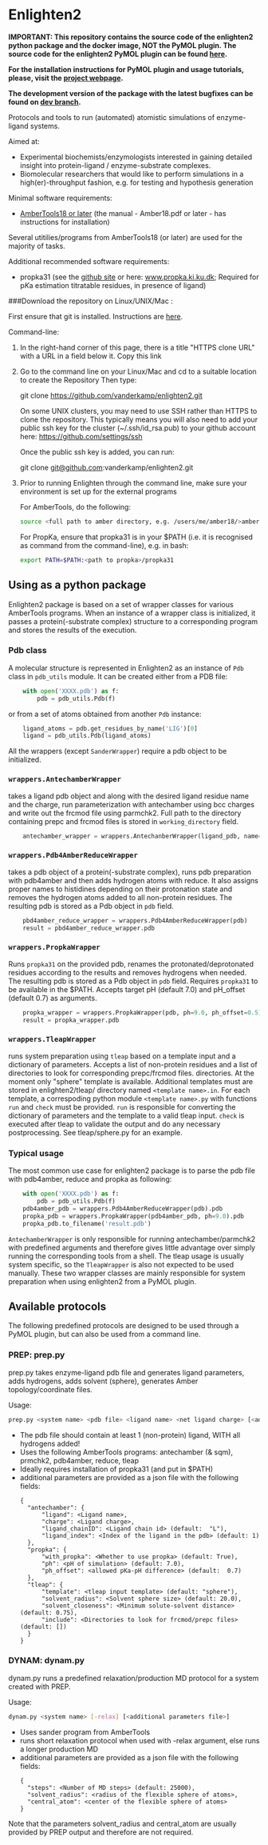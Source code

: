 Enlighten2
============

**IMPORTANT: This repository contains the source code of the enlighten2 python package 
and the docker image, NOT the PyMOL plugin. The source code for the enlighten2 
PyMOL plugin can be found [here](https://github.com/vanderkamp/enlighten2-pymol).**

**For the installation instructions for PyMOL plugin and usage tutorials, please, visit the 
[project webpage](https://enlighten2.github.io).**

**The development version of the package with the latest bugfixes can be found on 
[dev branch](https://github.com/vanderkamp/enlighten2/tree/dev).**

Protocols and tools to run (automated) atomistic simulations of enzyme-ligand systems.

Aimed at:
 
- Experimental biochemists/enzymologists interested in gaining detailed insight into protein-ligand / enzyme-substrate complexes.
- Biomolecular researchers that would like to perform simulations in a high(er)-throughput fashion, e.g. for testing and hypothesis generation

Minimal software requirements:

- [AmberTools18 or later](https://ambermd.org/AmberTools.php) (the manual - Amber18.pdf or later - has instructions for installation)

Several utitilies/programs from AmberTools18 (or later) are used for the majority of tasks.

Additional recommended software requirements:

- propka31 (see the [github site](https://github.com/jensengroup/propka-3.1) or here: www.propka.ki.ku.dk; Required for p*K*a estimation titratable residues, in presence of ligand)


###Download the repository on Linux/UNIX/Mac :   

First ensure that git is installed. Instructions are [here](http://git-scm.com/downloads). 

Command-line:

1) In the right-hand corner of this page, there is a title "HTTPS clone URL" with a URL in a field below it.
   Copy this link 

2) Go to the command line on your Linux/Mac and cd to a suitable location to create the Repository
   Then type:

   git clone https://github.com/vanderkamp/enlighten2.git

   On some UNIX clusters, you may need to use SSH rather than HTTPS to clone the repository.
   This typically means you will also need to add your public ssh key for the cluster (~/.ssh/id_rsa.pub) to your github 
   account here: https://github.com/settings/ssh

   Once the public ssh key is added, you can run:

   git clone git@github.com:vanderkamp/enlighten2.git

3) Prior to running Enlighten through the command line, make sure your environment is set up for the external programs

   For AmberTools, do the following:
   ```bash
   source <full path to amber directory, e.g. /users/me/amber18/>amber.sh
   ```

   For PropKa, ensure that propka31 is in your $PATH (i.e. it is recognised as command from the command-line), e.g. in bash:
   ```bash
   export PATH=$PATH:<path to propka>/propka31
   ```
   
## Using as a python package
Enlighten2 package is based on a set of wrapper classes for various AmberTools programs. When an instance of a wrapper 
class is initialized, it passes a protein(-substrate complex) structure to a corresponding program and stores the results 
of the execution.

### Pdb class
A molecular structure is represented in Enlighten2 as an instance of `Pdb` class in `pdb_utils` module. It can be created
either from a PDB file:
```python
    with open('XXXX.pdb') as f:
        pdb = pdb_utils.Pdb(f)
```
or from a set of atoms obtained from another `Pdb` instance:
```python
    ligand_atoms = pdb.get_residues_by_name('LIG')[0]
    ligand = pdb_utils.Pdb(ligand_atoms)
```
All the wrappers (except `SanderWrapper`) require a pdb object to be initialized. 

### `wrappers.AntechamberWrapper`
takes a ligand pdb object and along with the desired ligand residue name and the charge,
run parameterization with antechamber using bcc charges and write out the frcmod file using parmchk2. Full path to the 
directory containing prepc and frcmod files is stored in `working_directory` field.
```python
    antechamber_wrapper = wrappers.AntechanberWrapper(ligand_pdb, name='LIG', charge=0)
```

### `wrappers.Pdb4AmberReduceWrapper`
takes a pdb object of a protein(-substrate complex), runs pdb preparation with pdb4amber
and then adds hydrogen atoms with reduce. It also assigns proper names to histidines depending on their protonation state 
and removes the hydrogen atoms added to all non-protein residues. The resulting pdb is stored as a Pdb object in 
`pdb` field.
```python
    pbd4amber_reduce_wrapper = wrappers.Pdb4AmberReduceWrapper(pdb)
    result = pbd4amber_reduce_wrapper.pdb    
```

### `wrappers.PropkaWrapper`
Runs `propka31` on the provided pdb, renames the protonated/deprotonated residues according to the results and removes
hydrogens when needed. The resulting pdb is stored as a Pdb object in `pdb` field. Requires `propka31` to be available 
in the $PATH. Accepts target pH (default 7.0) and pH_offset (default 0.7) as arguments.
```python
    propka_wrapper = wrappers.PropkaWrapper(pdb, ph=9.0, ph_offset=0.5)
    result = propka_wrapper.pdb
```

### `wrappers.TleapWrapper`
runs system preparation using `tleap` based on a template input and a dictionary of parameters. Accepts a list of 
non-protein residues and a list of directories to look for corresponding prepc/frcmod files.
directories. At the moment only "sphere" template is available. Additional templates must are stored in enlighten2/tleap/ 
directory named `<template name>.in`. For each template, a correspoding python module `<template name>.py` with functions 
`run` and `check` must be provided. `run` is responsible for converting the dictionary of parameters and the template to 
a valid tleap input. `check` is executed after tleap to validate the output and do any necessary postprocessing. See 
tleap/sphere.py for an example. 

### Typical usage
The most common use case for enlighten2 package is to parse the pdb file with pdb4amber, reduce and propka as following:
```python
    with open('XXXX.pdb') as f:
        pdb = pdb_utils.Pdb(f)
    pdb4amber_pdb = wrappers.Pdb4AmberReduceWrapper(pdb).pdb
    propka_pdb = wrappers.PropkaWrapper(pdb4amber_pdb, ph=9.0).pdb
    propka_pdb.to_filename('result.pdb')
```
`AntechamberWrapper` is only responsible for running antechamber/parmchk2 with predefined arguments and therefore gives
little advantage over simply running the corresponding tools from a shell. The tleap usage is usually system specific, 
so the `TleapWrapper` is also not expected to be used manually. These two wrapper classes are mainly responsible for 
system preparation when using enlighten2 from a PyMOL plugin.

## Available protocols
The following predefined protocols are designed to be used through a PyMOL plugin, but can also be used from a command 
line. 
### PREP: prep.py

prep.py takes enzyme-ligand pdb file and generates ligand parameters, adds hydrogens, adds solvent (sphere), generates 
Amber topology/coordinate files.

  Usage:
  ```bash
  prep.py <system name> <pdb file> <ligand name> <net ligand charge> [<additional parameters file>]
  ```
- The pdb file should contain at least 1 (non-protein) ligand, WITH all hydrogens added!
- Uses the following AmberTools programs: antechamber (& sqm), prmchk2, pdb4amber, reduce, tleap 
- Ideally requires installation of propka31 (and put in $PATH)
- additional parameters are provided as a json file with the following fields:
  ```
  {
    "antechamber": {
        "ligand": <Ligand name>,
        "charge": <Ligand charge>,
        "ligand_chainID": <Ligand chain id> (default:  "L"),
        "ligand_index": <Index of the ligand in the pdb> (default: 1)
    },
    "propka": {
        "with_propka": <Whether to use propka> (default: True),
        "ph": <pH of simulation> (default: 7.0),
        "ph_offset": <allowed pKa-pH difference> (default:  0.7)
    },
    "tleap": {
        "template": <tleap input template> (default: "sphere"),        
        "solvent_radius": <Solvent sphere size> (default: 20.0),
        "solvent_closeness": <Minimum solute-solvent distance> (default: 0.75),
        "include": <Directories to look for frcmod/prepc files> (default: [])
    }
  }  
  ```

### DYNAM: dynam.py
dynam.py runs a predefined relaxation/production MD protocol for a system created with PREP.

  Usage:
  ```bash
  dynam.py <system name> [-relax] [<additional parameters file>]
  ```

- Uses sander program from AmberTools
- runs short relaxation protocol when used with -relax argument, 
else runs a longer production MD
- additional parameters are provided as a json file with the following fields:
  ```
  {
    "steps": <Number of MD steps> (default: 25000),
    "solvent_radius": <radius of the flexible sphere of atoms>,
    "central_atom": <center of the flexible sphere of atoms>
  }  
  ```
 
 Note that the parameters solvent_radius and central_atom are usually provided by PREP 
 output and therefore are not required.

